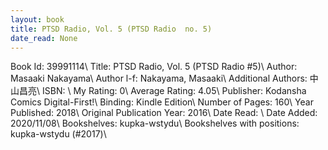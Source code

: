 ```yaml
---
layout: book
title: PTSD Radio, Vol. 5 (PTSD Radio  no. 5)
date_read: None
---
```


Book Id: 39991114\ 
Title: PTSD Radio, Vol. 5 (PTSD Radio #5)\ 
Author: Masaaki Nakayama\ 
Author l-f: Nakayama, Masaaki\ 
Additional Authors: 中山昌亮\ 
ISBN: \ 
My Rating: 0\ 
Average Rating: 4.05\ 
Publisher: Kodansha Comics Digital-First!\ 
Binding: Kindle Edition\ 
Number of Pages: 160\ 
Year Published: 2018\ 
Original Publication Year: 2016\ 
Date Read: \ 
Date Added: 2020/11/08\ 
Bookshelves: kupka-wstydu\ 
Bookshelves with positions: kupka-wstydu (#2017)\ 

